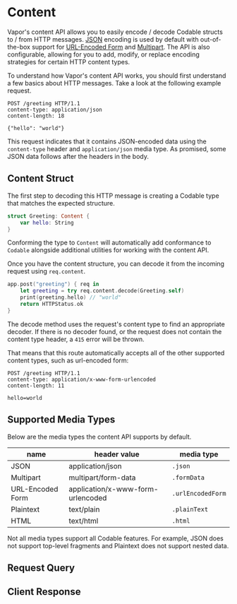 # Content

Vapor's content API allows you to easily encode / decode Codable structs to / from HTTP messages. [JSON](https://tools.ietf.org/html/rfc7159) encoding is used by default with out-of-the-box support for [URL-Encoded Form](https://en.wikipedia.org/wiki/Percent-encoding#The_application/x-www-form-urlencoded_type) and [Multipart](https://tools.ietf.org/html/rfc2388). The API is also configurable, allowing for you to add, modify, or replace encoding strategies for certain HTTP content types.

To understand how Vapor's content API works, you should first understand a few basics about HTTP messages. Take a look at the following example request.

```http
POST /greeting HTTP/1.1
content-type: application/json
content-length: 18

{"hello": "world"}
```

This request indicates that it contains JSON-encoded data using the `content-type` header and `application/json` media type. As promised, some JSON data follows after the headers in the body.

## Content Struct

The first step to decoding this HTTP message is creating a Codable type that matches the expected structure. 

```swift
struct Greeting: Content {
	var hello: String
}
```

Conforming the type to `Content` will automatically add conformance to `Codable` alongside additional utilities for working with the content API.

Once you have the content structure, you can decode it from the incoming request using `req.content`.

```swift
app.post("greeting") { req in 
	let greeting = try req.content.decode(Greeting.self)
	print(greeting.hello) // "world"
	return HTTPStatus.ok
}
```

The decode method uses the request's content type to find an appropriate decoder. If there is no decoder found, or the request does not contain the content type header, a `415` error will be thrown.

That means that this route automatically accepts all of the other supported content types, such as url-encoded form:

```http
POST /greeting HTTP/1.1
content-type: application/x-www-form-urlencoded
content-length: 11

hello=world
```

## Supported Media Types

Below are the media types the content API supports by default.

|name|header value|media type|
|-|-|-|
|JSON|application/json|`.json`|
|Multipart|multipart/form-data|`.formData`|
|URL-Encoded Form|application/x-www-form-urlencoded|`.urlEncodedForm`|
|Plaintext|text/plain|`.plainText`|
|HTML|text/html|`.html`|

Not all media types support all Codable features. For example, JSON does not support top-level fragments and Plaintext does not support nested data.

## Request Query

## Client Response